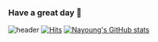 ### Have a great day 👋
![header](https://capsule-render.vercel.app/api?type=shark&color=auto&height=300&section=header&text=Nayoung%20Lim&fontSize=90&)
[![Hits](https://hits.seeyoufarm.com/api/count/incr/badge.svg?url=https%3A%2F%2Fgithub.com%lny612&count_bg=%2379C83D&title_bg=%23555555&icon=&icon_color=%23E7E7E7&title=hits&edge_flat=false)](https://hits.seeyoufarm.com)
[![Nayoung's GitHub stats](https://github-readme-stats.vercel.app/api?username=lny612&show_icons=true&theme=solarized-light)](https://github.com/lny612/github-readme-stats)

